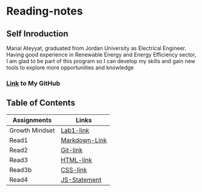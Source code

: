 # Reading-notes

## Self Inroduction 
Manal Ateyyat, graduated from Jordan University as Electrical Engineer. 
Having good experience in Renewable Energy and Energy Efficiency sector, I am glad to be part of this program so I can develop my skills and gain new tools to explore more opportunities and knowledge
### [Link](https://github.com/Manal4888) to My GitHub


## Table of Contents
Assignments|Links
-----------|---------
Growth Mindset|[Lab1-link](Lab1.md)
Read1| [Markdown-Link](Read1.md)
Read2|[Git-link](Read2.md)
Read3|[HTML-link](Read3.md)
Read3b|[CSS-link](Read3b.md)
Read4|[JS-Statement](Read4.md)